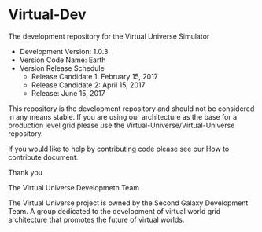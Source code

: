 # Virtual-Dev
The development repository for the Virtual Universe Simulator

- Development Version: 1.0.3
- Version Code Name: Earth
- Version Release Schedule
  - Release Candidate 1: February 15, 2017
  - Release Candidate 2: April 15, 2017
  - Release: June 15, 2017


This repository is the development repository and should not be considered in any means stable.  If you are using our architecture as the base for a production level grid please use the Virtual-Universe/Virtual-Universe repository.

If you would like to help by contributing code please see our How to contribute document.

Thank you

The Virtual Universe Developmetn Team

The Virtual Universe project is owned by the Second Galaxy Development Team.  A group dedicated to the development of virtual world grid architecture that promotes the future of virtual worlds.